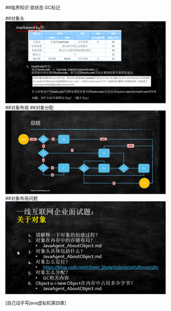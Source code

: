 ##临界知识
锁状态
GC标记

##对象头
![](.z_3_对象布局_images/5e2a718a.png)
##对象布局
##对象分配
![](.z_5_对象布局_对象分配__images/969a4b8a.png)
##对象布局问题
![](.z_3_对象布局_images/c2929e6d.png)

[](https://mp.weixin.qq.com/s/kKyJgNzgub4EdG7tkblbvw)
[自己动手写java虚拟机第四章]
[](https://zhuanlan.zhihu.com/p/332248004)
